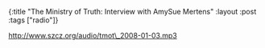{:title "The Ministry of Truth: Interview with AmySue Mertens"
:layout :post
:tags  ["radio"]}

<http://www.szcz.org/audio/tmot\_2008-01-03.mp3>

